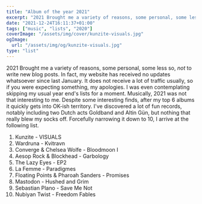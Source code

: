 ```yaml
---
title: "Album of the year 2021"
excerpt: "2021 Brought me a variety of reasons, some personal, some less so, *not* to write new blog posts. In fact, my website has received no updates whatsoever since last January..."
date: "2021-12-24T16:11:37+01:00"
tags: ["music", "lists", "2020"]
coverImage: "/assets/img/cover/kunzite-visuals.jpg"
ogImage:
  url: "/assets/img/og/kunzite-visuals.jpg"
type: "list"
---
```


2021 Brought me a variety of reasons, some personal, some less so, _not_ to write new blog posts. In fact, my website has received no updates whatsoever since last January. It does not receive a lot of traffic usually, so if you were expecting something, my apologies. I was even contemplating skipping my usual year end's lists for a moment. Musically, 2021 was not that interesting to me. Despite some interesting finds, after my top 6 albums it quickly gets into OK-ish territory. I've discovered a lot of fun records, notably including two Dutch acts Goldband and Altin Gün, but nothing that really blew my socks off. Forcefully narrowing it down to 10, I arrive at the following list.

1. Kunzite - VISUALS
2. Wardruna - Kvitravn
3. Converge & Chelsea Wolfe - Bloodmoon I
4. Aesop Rock & Blockhead - Garbology
5. The Lazy Eyes - EP2
6. La Femme - Paradigmes
7. Floating Points & Pharoah Sanders - Promises
8. Mastodon - Hushed and Grim
9. Sebastian Plano - Save Me Not
10. Nubiyan Twist - Freedom Fables
